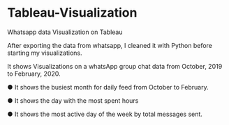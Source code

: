# Tableau-Visualization
 Whatsapp data Visualization on Tableau
 
 
 
After exporting the data from whatsapp, I cleaned it with Python before
starting my visualizations.



It shows Visualizations on a whatsApp group chat data from October, 2019 to
February, 2020.



● It shows the busiest month for daily feed from October to February.


● It shows the day with the most spent hours


● It shows the most active day of the week by total messages sent.
